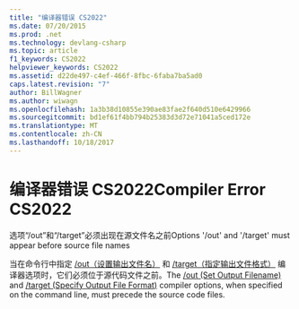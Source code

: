 ```yaml
---
title: "编译器错误 CS2022"
ms.date: 07/20/2015
ms.prod: .net
ms.technology: devlang-csharp
ms.topic: article
f1_keywords: CS2022
helpviewer_keywords: CS2022
ms.assetid: d22de497-c4ef-466f-8fbc-6faba7ba5ad0
caps.latest.revision: "7"
author: BillWagner
ms.author: wiwagn
ms.openlocfilehash: 1a3b38d10855e390ae83fae2f640d510e6429966
ms.sourcegitcommit: bd1ef61f4bb794b25383d3d72e71041a5ced172e
ms.translationtype: MT
ms.contentlocale: zh-CN
ms.lasthandoff: 10/18/2017
---
```

# <a name="compiler-error-cs2022"></a><span data-ttu-id="6d95c-102">编译器错误 CS2022</span><span class="sxs-lookup"><span data-stu-id="6d95c-102">Compiler Error CS2022</span></span>
<span data-ttu-id="6d95c-103">选项“/out”和“/target”必须出现在源文件名之前</span><span class="sxs-lookup"><span data-stu-id="6d95c-103">Options '/out' and '/target' must appear before source file names</span></span>  
  
 <span data-ttu-id="6d95c-104">当在命令行中指定 [/out（设置输出文件名）](../../csharp/language-reference/compiler-options/out-compiler-option.md) 和 [/target（指定输出文件格式）](../../csharp/language-reference/compiler-options/target-compiler-option.md) 编译器选项时，它们必须位于源代码文件之前。</span><span class="sxs-lookup"><span data-stu-id="6d95c-104">The [/out (Set Output Filename)](../../csharp/language-reference/compiler-options/out-compiler-option.md) and [/target (Specify Output File Format)](../../csharp/language-reference/compiler-options/target-compiler-option.md) compiler options, when specified on the command line, must precede the source code files.</span></span>

